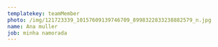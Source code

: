 ```yaml
---
templatekey: teamMember
photo: /img/121723339_10157609139746709_8998322833238882579_n.jpg
name: Ana muller
job: minha namorada
---
```

